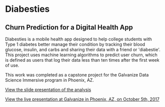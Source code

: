 # Diabesties
## Churn Prediction for a Digital Health App

Diabesties is a mobile health app designed to help college students with Type 1 diabetes better manage their condition by tracking their blood glucose, insulin, and carbs and sharing their data with a friend or 'diabestie'. This project uses machine learning algorithms to predict user churn, which is defined as users that log their data less than ten times after the first week of use. 

This work was completed as a capstone project for the Galvanize Data Science Immersive program in Phoenix, AZ. 

[View the slide presentation of the analysis](https://www.slideshare.net/secret/7XXDeLkAWWXyWC)

[View the live presentation at Galvanize in Phoenix, AZ, on October 5th, 2017](https://youtu.be/6jJtakvCEqA)


